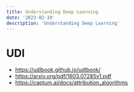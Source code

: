```yaml
---
title: Understanding Deep Learning
date: '2023-02-19'
description: 'Understanding Deep Learning'
---
```


# UDI

- https://udlbook.github.io/udlbook/
- https://arxiv.org/pdf/1603.07285v1.pdf
- https://captum.ai/docs/attribution_algorithms
